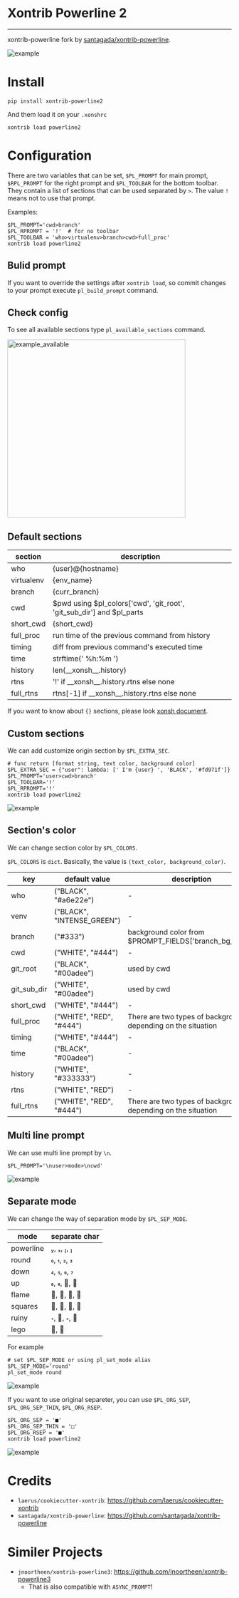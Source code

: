 # Xontrib Powerline 2
---

xontrib-powerline fork by [santagada/xontrib-powerline](https://github.com/santagada/xontrib-powerline).

<img src="https://github.com/6syun9/xontrib-powerline2/raw/master/img/example.png" alt="example" title="example">

# Install

```
pip install xontrib-powerline2
```

And them load it on your ``.xonshrc``

```
xontrib load powerline2
```


# Configuration

There are two variables that can be set, ``$PL_PROMPT`` for main prompt, ``$RPL_PROMPT`` for the right prompt and ``$PL_TOOLBAR`` for the bottom toolbar.
They contain a list of sections that can be used separated by ``>``. The value ``!`` means not to use that prompt.

Examples:

```
$PL_PROMPT='cwd>branch'
$PL_RPROMPT = '!'  # for no toolbar
$PL_TOOLBAR = 'who>virtualenv>branch>cwd>full_proc'
xontrib load powerline2
```

## Bulid prompt

If you want to override the settings after `xontrib load`, so commit changes to your prompt execute ``pl_build_prompt`` command.

## Check config

To see all available sections type ``pl_available_sections`` command.

<img src="https://github.com/6syun9/xontrib-powerline2/raw/master/img/example_available.png" alt="example_available" width="400px" title="example_available">

## Default sections

|section|description|
|---|---|
|who| {user}@{hostname} |
|virtualenv| {env_name} |
|branch| {curr_branch} |
|cwd| $pwd using $pl_colors['cwd', 'git_root', 'git_sub_dir'] and $pl_parts |
|short_cwd| {short_cwd} |
|full_proc| run time of the previous command from history |
|timing| diff from previous command's executed time |
|time| strftime(' %h:%m ') |
|history| len(\_\_xonsh\_\_.history) |
|rtns| '!' if \_\_xonsh\_\_.history.rtns else none |
|full_rtns| rtns[-1] if \_\_xonsh\_\_.history.rtns else none |


If you want to know about `{}` sections, please look [xonsh document](https://xon.sh/tutorial.html#customizing-the-prompt).


## Custom sections

We can add customize origin section by `$PL_EXTRA_SEC`.
```
# func return [format string, text color, background color]
$PL_EXTRA_SEC = {"user": lambda: [' I'm {user} ', 'BLACK', '#fd971f']}
$PL_PROMPT='user>cwd>branch'
$PL_TOOLBAR='!'
$PL_RPROMPT='!'
xontrib load powerline2
```
<img src="https://github.com/6syun9/xontrib-powerline2/raw/master/img/example_custom_sec.png" alt="example" title="custom_sec">


## Section's color

We can change section color by `$PL_COLORS`.

`$PL_COLORS` is `dict`. Basically, the value is `(text_color, background_color)`.

|key|default value|description|
|---|---|---|
|who| ("BLACK", "#a6e22e") |-|
|venv| ("BLACK", "INTENSE_GREEN") |-|
|branch| ("#333") | background color from $PROMPT_FIELDS['branch_bg_color'] |
|cwd| ("WHITE", "#444") |-|
|git_root| ("BLACK", "#00adee") | used by cwd |
|git_sub_dir| ("WHITE", "#00adee") | used by cwd |
|short_cwd| ("WHITE", "#444") |-|
|full_proc| ("WHITE", "RED", "#444") |There are two types of background depending on the situation|
|timing| ("WHITE", "#444") |-|
|time| ("BLACK", "#00adee") |-|
|history| ("WHITE", "#333333") |-|
|rtns| ("WHITE", "RED") |-|
|full_rtns| ("WHITE", "RED", "#444") |There are two types of background depending on the situation|


## Multi line prompt

We can use multi line prompt by `\n`.
```
$PL_PROMPT='\nuser>mode>\ncwd'
```

<img src="https://github.com/vaaaaanquish/xontrib-powerline2/raw/master/img/example_multiline.png" alt="example" title="multiline">

## Separate mode

We can change the way of separation mode by `$PL_SEP_MODE`.

|mode|separate char|
|---|---|
|powerline| , , , |
|round| , , ,  |
|down| , , ,  |
|up| , , ,  |
|flame| , , ,  |
|squares| , , ,  |
|ruiny| , , ,  |
|lego| ,  |

For example
```
# set $PL_SEP_MODE or using pl_set_mode alias
$PL_SEP_MODE='round'
pl_set_mode round
```
<img src="https://github.com/6syun9/xontrib-powerline2/raw/master/img/example_round.png" alt="example" title="round">

If you want to use original separeter, you can use `$PL_ORG_SEP`, `$PL_ORG_SEP_THIN`, `$PL_ORG_RSEP`.
```
$PL_ORG_SEP = '■'
$PL_ORG_SEP_THIN = '□'
$PL_ORG_RSEP = '■'
xontrib load powerline2
```
<img src="https://github.com/6syun9/xontrib-powerline2/raw/master/img/example_origin_sep.png" alt="example" title="origin_sep">

# Credits

 - `laerus/cookiecutter-xontrib`: https://github.com/laerus/cookiecutter-xontrib
 - `santagada/xontrib-powerline`: https://github.com/santagada/xontrib-powerline

# Similer Projects

 - `jnoortheen/xontrib-powerline3`: https://github.com/jnoortheen/xontrib-powerline3
    - That is also compatible with `ASYNC_PROMPT`!
